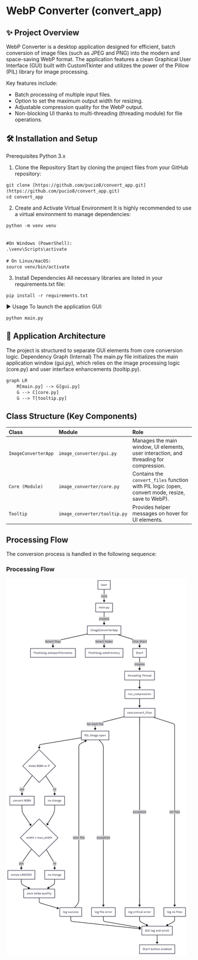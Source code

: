 # WebP Converter (convert_app)

## ✨ Project Overview
WebP Converter is a desktop application designed for efficient, batch conversion of image files (such as JPEG and PNG) into the modern and space-saving WebP format. The application features a clean Graphical User Interface (GUI) built with CustomTkinter and utilizes the power of the Pillow (PIL) library for image processing.

Key features include:
- Batch processing of multiple input files.
- Option to set the maximum output width for resizing.
- Adjustable compression quality for the WebP output.
- Non-blocking UI thanks to multi-threading (threading module) for file operations.

## 🛠️ Installation and Setup
Prerequisites
Python 3.x

1. Clone the Repository
Start by cloning the project files from your GitHub repository:
```
git clone [https://github.com/pucio8/convert_app.git](https://github.com/pucio8/convert_app.git)
cd convert_app
```

2. Create and Activate Virtual Environment
It is highly recommended to use a virtual environment to manage dependencies:
```
python -m venv venv


#On Windows (PowerShell):
.\venv\Scripts\activate

# On Linux/macOS:
source venv/bin/activate
```

3. Install Dependencies
All necessary libraries are listed in your requirements.txt file:
```
pip install -r requirements.txt
```

▶️ Usage
To launch the application GUI:
```
python main.py
```

## 📐 Application Architecture
The project is structured to separate GUI elements from core conversion logic.
Dependency Graph (Internal)
The main.py file initializes the main application window (gui.py), which relies on the image processing logic (core.py) and user interface enhancements (tooltip.py).
```
graph LR
    M[main.py] --> G[gui.py]
    G --> C[core.py]
    G --> T[tooltip.py]
```

## Class Structure (Key Components)

| **Class** | **Module** | **Role** |
| :--- | :--- | :--- |
| `ImageConverterApp` | `image_converter/gui.py` | Manages the main window, UI elements, user interaction, and threading for compression. |
| `Core (Module)` | `image_converter/core.py` | Contains the `convert_files` function with PIL logic (open, convert mode, resize, save to WebP). |
| `Tooltip` | `image_converter/tooltip.py` | Provides helper messages on hover for UI elements. |

## Processing Flow

The conversion process is handled in the following sequence:

### Processing Flow
![Processing Flowchart](./diagrams/Flowchart.png)

